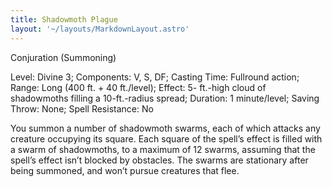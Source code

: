 ```yaml
---
title: Shadowmoth Plague
layout: '~/layouts/MarkdownLayout.astro'
---
```

Conjuration (Summoning)

Level: Divine 3; Components: V, S, DF; Casting Time: Fullround action; Range:
Long (400 ft. + 40 ft./level); Effect: 5- ft.-high cloud of shadowmoths
filling a 10-ft.-radius spread; Duration: 1 minute/level; Saving Throw: None;
Spell Resistance: No

You summon a number of shadowmoth swarms, each of which attacks any creature
occupying its square. Each square of the spell’s effect is filled with a swarm
of shadowmoths, to a maximum of 12 swarms, assuming that the spell’s effect
isn’t blocked by obstacles. The swarms are stationary after being summoned,
and won’t pursue creatures that flee.

